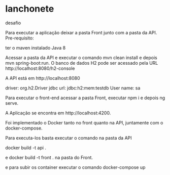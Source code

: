 # lanchonete
desafio

Para executar a aplicação deixar a pasta Front junto com a pasta da API.
Pre-requisito:

ter o maven instalado
Java 8

Acessar a pasta da API e executar o comando mvn clean install e depois mvn spring-boot:run.
O banco de dados H2 pode ser acessado pela URL http://localhost:8080/h2-console

A API está em http://localhost:8080

driver: org.h2.Driver
jdbc url: jdbc:h2:mem:testdb
User name: sa

Para executar o front-end acessar a pasta Front, executar npm i e depois ng serve.

A Aplicação se encontra em http://localhost:4200.


Foi implementado o Docker tanto no front quanto na API, juntamente com o docker-compose.

Para executa-los basta executar o comando na pasta da API

docker build -t api .

e docker build -t front . na pasta do Front.

e para subir os container executar o comando docker-compose up

